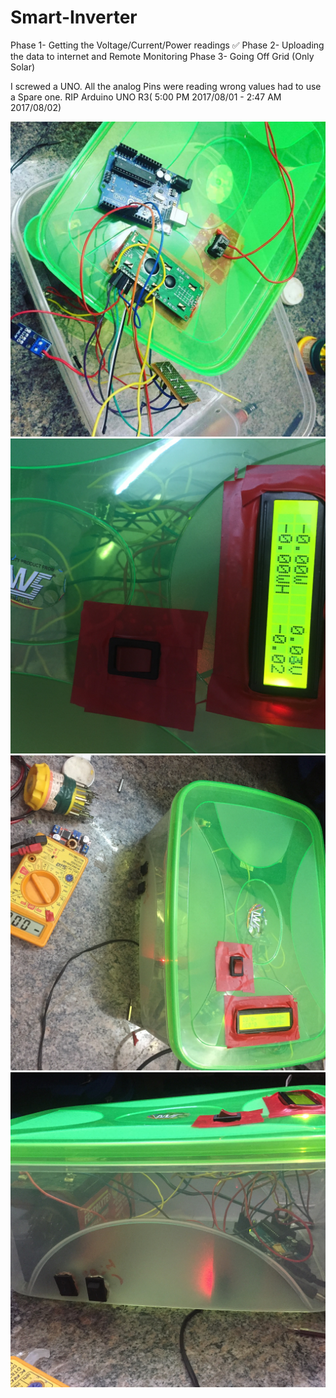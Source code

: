 # Smart-Inverter

Phase 1- Getting the Voltage/Current/Power readings ✅
Phase 2- Uploading the data to internet and Remote Monitoring
Phase 3- Going Off Grid (Only Solar)

I screwed a UNO. All the analog Pins were reading wrong values had to use a Spare one. RIP Arduino UNO R3( 5:00 PM 2017/08/01 - 2:47 AM 2017/08/02)

![Screenshot](pic1.jpg)
![Screenshot](pic2.jpg)
![Screenshot](pic3.jpg)
![Screenshot](pic4.jpg)

